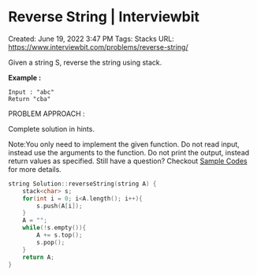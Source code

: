 # Reverse String | Interviewbit

Created: June 19, 2022 3:47 PM
Tags: Stacks
URL: https://www.interviewbit.com/problems/reverse-string/

Given a string S, reverse the string using stack.

**Example :**

```
Input : "abc"
Return "cba"

```

PROBLEM APPROACH :

Complete solution in hints.

Note:You only need to implement the given function. Do not read input, instead use the arguments to the function. Do not print the output, instead return values as specified. Still have a question? Checkout [Sample Codes](https://www.interviewbit.com/pages/sample_codes/) for more details.

```cpp
string Solution::reverseString(string A) {
    stack<char> s;
    for(int i = 0; i<A.length(); i++){
        s.push(A[i]);
    }
    A = "";
    while(!s.empty()){
        A += s.top();
        s.pop();
    }
    return A;  
}
```